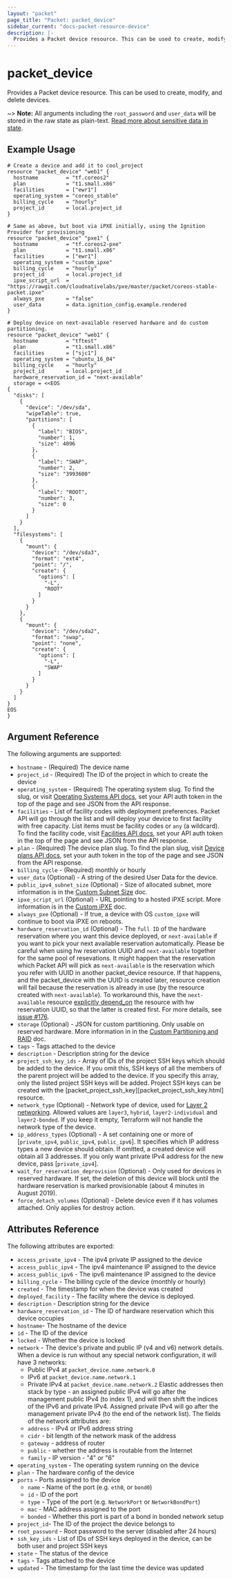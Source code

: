 ```yaml
---
layout: "packet"
page_title: "Packet: packet_device"
sidebar_current: "docs-packet-resource-device"
description: |-
  Provides a Packet device resource. This can be used to create, modify, and delete devices.
---
```


# packet_device

Provides a Packet device resource. This can be used to create,
modify, and delete devices.

~> **Note:** All arguments including the `root_password` and `user_data` will be stored in
 the raw state as plain-text.
[Read more about sensitive data in state](/docs/state/sensitive-data.html).


## Example Usage

```hcl
# Create a device and add it to cool_project
resource "packet_device" "web1" {
  hostname         = "tf.coreos2"
  plan             = "t1.small.x86"
  facilities       = ["ewr1"]
  operating_system = "coreos_stable"
  billing_cycle    = "hourly"
  project_id       = local.project_id
}
```

```hcl
# Same as above, but boot via iPXE initially, using the Ignition Provider for provisioning
resource "packet_device" "pxe1" {
  hostname         = "tf.coreos2-pxe"
  plan             = "t1.small.x86"
  facilities       = ["ewr1"]
  operating_system = "custom_ipxe"
  billing_cycle    = "hourly"
  project_id       = local.project_id
  ipxe_script_url  = "https://rawgit.com/cloudnativelabs/pxe/master/packet/coreos-stable-packet.ipxe"
  always_pxe       = "false"
  user_data        = data.ignition_config.example.rendered
}
```

```hcl
# Deploy device on next-available reserved hardware and do custom partitioning.
resource "packet_device" "web1" {
  hostname         = "tftest"
  plan             = "t1.small.x86"
  facilities       = ["sjc1"]
  operating_system = "ubuntu_16_04"
  billing_cycle    = "hourly"
  project_id       = local.project_id
  hardware_reservation_id = "next-available"
  storage = <<EOS
{
  "disks": [
    {
      "device": "/dev/sda",
      "wipeTable": true,
      "partitions": [
        {
          "label": "BIOS",
          "number": 1,
          "size": 4096
        },
        {
          "label": "SWAP",
          "number": 2,
          "size": "3993600"
        },
        {
          "label": "ROOT",
          "number": 3,
          "size": 0
        }
      ]
    }
  ],
  "filesystems": [
    {
      "mount": {
        "device": "/dev/sda3",
        "format": "ext4",
        "point": "/",
        "create": {
          "options": [
            "-L",
            "ROOT"
          ]
        }
      }
    },
    {
      "mount": {
        "device": "/dev/sda2",
        "format": "swap",
        "point": "none",
        "create": {
          "options": [
            "-L",
            "SWAP"
          ]
        }
      }
    }
  ]
}
EOS
}
```

## Argument Reference

The following arguments are supported:

* `hostname` - (Required) The device name
* `project_id` - (Required) The ID of the project in which to create the device
* `operating_system` - (Required) The operating system slug. To find the slug, or visit [Operating Systems API docs](https://www.packet.com/developers/api/operatingsystems), set your API auth token in the top of the page and see JSON from the API response.
* `facilities` - List of facility codes with deployment preferences. Packet API will go through the list and will deploy your device to first facility with free capacity. List items must be facility codes or `any` (a wildcard). To find the facility code, visit [Facilities API docs](https://www.packet.com/developers/api/facilities), set your API auth token in the top of the page and see JSON from the API response.
* `plan` - (Required) The device plan slug. To find the plan slug, visit [Device plans API docs](https://www.packet.com/developers/api/plans), set your auth token in the top of the page and see JSON from the API response.
* `billing_cycle` - (Required) monthly or hourly
* `user_data` (Optional) - A string of the desired User Data for the device.
* `public_ipv4_subnet_size` (Optional) - Size of allocated subnet, more
  information is in the
  [Custom Subnet Size](https://www.packet.com/developers/docs/servers/key-features/custom-subnet-size/) doc.
* `ipxe_script_url` (Optional) - URL pointing to a hosted iPXE script. More
  information is in the
  [Custom iPXE](https://www.packet.com/developers/docs/servers/operating-systems/custom-ipxe/)
  doc.
* `always_pxe` (Optional) - If true, a device with OS `custom_ipxe` will
  continue to boot via iPXE on reboots.
* `hardware_reservation_id` (Optional) - The `full ID` of the hardware reservation where you want this device deployed, or `next-available` if you want to pick your next available reservation automatically.
  Please be careful when using hw reservation UUID and `next-available` together for the same pool of resevations. It might happen that the reservation which Packet API will pick as `next-available` is the reservation which you refer with UUID in another packet_device resource. If that happens, and the packet_device with the UUID is created later, resource creation will fail because the reservation is already in use (by the resource created with `next-available`). To workaround this, have the `next-available` resource  [explicitly depend_on](https://learn.hashicorp.com/terraform/getting-started/dependencies.html#implicit-and-explicit-dependencies) the resource with hw reservation UUID, so that the latter is created first. For more details, see [issue #176](https://github.com/terraform-providers/terraform-provider-packet/issues/176).
* `storage` (Optional) - JSON for custom partitioning. Only usable on reserved hardware. More information in in the [Custom Partitioning and RAID](https://www.packet.com/developers/docs/servers/key-features/cpr/) doc.
* `tags` - Tags attached to the device
* `description` - Description string for the device
* `project_ssh_key_ids` - Array of IDs of the project SSH keys which should be added to the device. If you omit this, SSH keys of all the members of the parent project will be added to the device. If you specify this array, only the listed project SSH keys will be added. Project SSH keys can be created with the [packet_project_ssh_key][packet_project_ssh_key.html] resource.
* `network_type` (Optional) - Network type of device, used for [Layer 2 networking](https://www.packet.com/developers/docs/network/advanced/layer-2/). Allowed values are `layer3`, `hybrid`, `layer2-individual` and `layer2-bonded`. If you keep it empty, Terraform will not handle the network type of the device.
* `ip_address_types` (Optional) - A set containing one or more of [`private_ipv4`, `public_ipv4`, `public_ipv6`]. It specifies which IP address types a new device should obtain. If omitted, a created device will obtain all 3 addresses. If you only want private IPv4 address for the new device, pass [`private_ipv4`].
* `wait_for_reservation_deprovision` (Optional) - Only used for devices in reserved hardware. If set, the deletion of this device will block until the hardware reservation is marked provisionable (about 4 minutes in August 2019).
* `force_detach_volumes` (Optional) - Delete device even if it has volumes attached. Only applies for destroy action.

## Attributes Reference

The following attributes are exported:

* `access_private_ipv4` - The ipv4 private IP assigned to the device
* `access_public_ipv4` - The ipv4 maintenance IP assigned to the device
* `access_public_ipv6` - The ipv6 maintenance IP assigned to the device
* `billing_cycle` - The billing cycle of the device (monthly or hourly)
* `created` - The timestamp for when the device was created
* `deployed_facility` - The facility where the device is deployed.
* `description` - Description string for the device
* `hardware_reservation_id` - The ID of hardware reservation which this device occupies
* `hostname`- The hostname of the device
* `id` - The ID of the device
* `locked` - Whether the device is locked
* `network` - The device's private and public IP (v4 and v6) network details. When a device is run without any special network configuration, it will have 3 networks: 
  * Public IPv4 at `packet_device.name.network.0`
  * IPv6 at `packet_device.name.network.1`
  * Private IPv4 at `packet_device.name.network.2`
  Elastic addresses then stack by type - an assigned public IPv4 will go after the management public IPv4 (to index 1), and will then shift the indices of the IPv6 and private IPv4. Assigned private IPv4 will go after the management private IPv4 (to the end of the network list).
  The fields of the network attributes are:
  * `address` - IPv4 or IPv6 address string
  * `cidr` - bit length of the network mask of the address
  * `gateway` - address of router
  * `public` - whether the address is routable from the Internet
  * `family` - IP version - "4" or "6"
* `operating_system` - The operating system running on the device
* `plan` - The hardware config of the device
* `ports` - Ports assigned to the device
  * `name` - Name of the port (e.g. `eth0`, or `bond0`)
  * `id` - ID of the port
  * `type` - Type of the port (e.g. `NetworkPort` or `NetworkBondPort`)
  * `mac` - MAC address assigned to the port
  * `bonded` - Whether this port is part of a bond in bonded network setup
* `project_id`- The ID of the project the device belongs to
* `root_password` - Root password to the server (disabled after 24 hours)
* `ssh_key_ids` - List of IDs of SSH keys deployed in the device, can be both user and project SSH keys
* `state` - The status of the device
* `tags` - Tags attached to the device
* `updated` - The timestamp for the last time the device was updated
